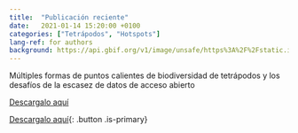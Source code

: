 ```yaml
---
title:  "Publicación reciente"
date:   2021-01-14 15:20:00 +0100
categories: ["Tetrápodos", "Hotspots"]
lang-ref: for authors
background: https://api.gbif.org/v1/image/unsafe/https%3A%2F%2Fstatic.inaturalist.org%2Fphotos%2F59405704%2Foriginal.jpeg%3F1578702003
---
```

Múltiples formas de puntos calientes de biodiversidad de tetrápodos y los desafíos de la escasez de datos de acceso abierto

[Descargalo aquí](https://biodiversidata.org/files/s41598-020-79074-8.pdf) 

[Descargalo aquí](https://biodiversidata.org/files/s41598-020-79074-8.pdf){: .button .is-primary}
